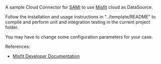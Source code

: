 A sample Cloud Connector for [SAMI](https://www.samsungsami.io/) to use [Misfit](https://my.misfit.com) cloud as DataSource.

Follow the installation and usage instructions in "../template/README" to compile and perform unit and integration testing in the current project folder.

You may have to change some configuration parameters for your case. 

References:

* [Misfit Developer Documentation](https://build.misfit.com/apps)
